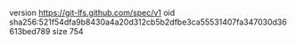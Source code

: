 version https://git-lfs.github.com/spec/v1
oid sha256:521f54dfa9b8430a4a20d312cb5b2dfbe3ca55531407fa347030d36613bed789
size 754
